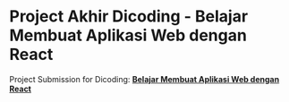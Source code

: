 # Project Akhir Dicoding - Belajar Membuat Aplikasi Web dengan React
Project Submission for Dicoding: [**Belajar Membuat Aplikasi Web dengan React**](https://www.dicoding.com/academies/403)
